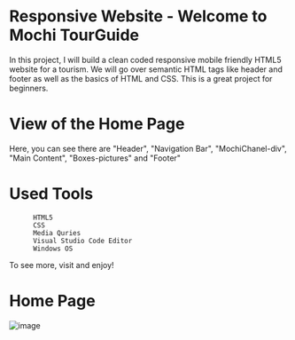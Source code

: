 # Responsive Website - Welcome to Mochi TourGuide

In this project, I will build a clean coded responsive mobile friendly HTML5 website for a tourism. We will go over semantic HTML tags like header and footer as well as the basics of HTML and CSS. This is a great project for beginners.

# View of the Home Page

Here, you can see there are "Header", "Navigation Bar", "MochiChanel-div", "Main Content", "Boxes-pictures" and "Footer"

# Used Tools
          HTML5
          CSS
          Media Quries
          Visual Studio Code Editor
          Windows OS
  
To see more, visit and enjoy!

# Home Page


![image](https://user-images.githubusercontent.com/52565814/65390422-86094500-dd99-11e9-828d-351eaa280b7c.png)

